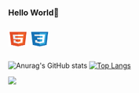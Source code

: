 ### Hello World👋


##

<div style="display: inline_block">
  <img align="center" alt="HTML" height="30" width="40" src="https://raw.githubusercontent.com/devicons/devicon/master/icons/html5/html5-original.svg">
  <img align="center" alt="CSS" height="30" width="40" src="https://raw.githubusercontent.com/devicons/devicon/master/icons/css3/css3-original.svg">
</div>

##


  ![Anurag's GitHub stats](https://github-readme-stats.vercel.app/api?username=ViniciusvCosta&show_icons=true&theme=github_dark)
  [![Top Langs ](https://github-readme-stats.vercel.app/api/top-langs/?username=ViniciusvCosta&hide_progress=true&theme=github_dark)](https://github.com/ViniciusvCosta/github-readme-stats)
  
  
  <a href="https://www.linkedin.com/in/vinicius-ventura-da-costa-29803022b/" target="_blank"><img src="https://img.shields.io/badge/-LinkedIn-%230077B5?style=for-the-badge&logo=linkedin&logoColor=white" target="_blank"></a> 

